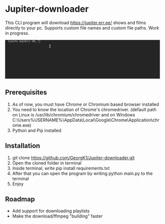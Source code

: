 # Jupiter-downloader
This CLI program will download https://jupiter.err.ee/ shows and films directly to your pc. Supports custom file names and custom file paths. Work in progress.

![](showcase.gif)

## Prerequisites
1. As of now, you must have Chrome or Chromium based browser installed
2. You need to know the location of Chrome's chromedriver. (default path on Linux is /usr/lib/chromium/chromedriver and on Windows C:\Users\%USERNAME%\AppData\Local\Google\Chrome\Application\chrome.exe)
3. Python and Pip installed

## Installation
1. git clone https://github.com/GeorgK1/Jupiter-downloader.git
2. Open the cloned folder in terminal
3. Inside terminal, write pip install requirements.txt
4. After that you can open the program by writing python main.py to the terminal
5. Enjoy 

## Roadmap
* Add support for downloading playlists
* Make the download/ffmpeg "building" faster
